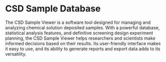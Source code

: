 # CSD Sample Database
 The CSD Sample Viewer is a software tool designed for managing and analyzing chemical solution deposited samples. With a powerful database, statistical analysis features, and definitive screening design experiment planning, the CSD Sample Viewer helps researchers and scientists make informed decisions based on their results. Its user-friendly interface makes it easy to use, and its ability to generate reports and export data adds to its versatility.
